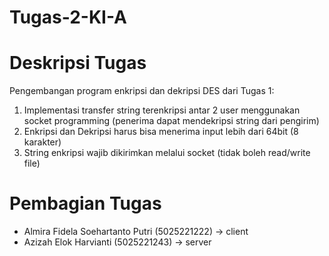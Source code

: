 # Tugas-2-KI-A

# Deskripsi Tugas
Pengembangan program enkripsi dan dekripsi DES dari Tugas 1:
1. Implementasi transfer string terenkripsi antar 2 user menggunakan socket programming (penerima dapat mendekripsi string dari pengirim)
2. Enkripsi dan Dekripsi harus bisa menerima input lebih dari 64bit (8 karakter)
3. String enkripsi wajib dikirimkan melalui socket (tidak boleh read/write file)

# Pembagian Tugas
- Almira Fidela Soehartanto Putri (5025221222) -> client
- Azizah Elok Harvianti (5025221243) -> server
